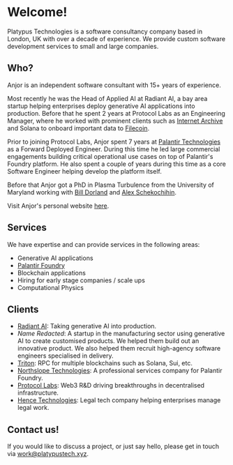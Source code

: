 # Welcome!

Platypus Technologies is a software consultancy company based in London, UK with over a decade of experience. We provide custom software development services to small and large companies.


## Who?

Anjor is an independent software consultant with 15+ years of experience. 

Most recently he was the Head of Applied AI at Radiant AI, a bay area startup helping enterprises deploy generative AI applications into production. Before that he spent 2 years at Protocol Labs as an Engineering Manager, where he worked with prominent clients such as [Internet Archive](https://archive.org/) and Solana to onboard important data to [Filecoin](https://filecoin.io/).

Prior to joining Protocol Labs, Anjor spent 7 years at [Palantir Technologies](https://www.palantir.com/) as a Forward Deployed Engineer. During this time he led large commercial engagements building critical operational use cases on top of Palantir's Foundry platform. He also spent a couple of years during this time as a core Software Engineer helping develop the platform itself.

Before that Anjor got a PhD in Plasma Turbulence from the University of Maryland working with [Bill Dorland](https://sites.google.com/view/bdorland/) and [Alex Schekochihin](https://www-thphys.physics.ox.ac.uk/people/AlexanderSchekochihin/).

Visit Anjor's personal website [here](https://anjor.xyz/).


## Services

We have expertise and can provide services in the following areas:

- Generative AI applications
- [Palantir Foundry](https://www.palantir.com/platforms/foundry/)
- Blockchain applications
- Hiring for early stage companies / scale ups
- Computational Physics


## Clients

- [Radiant AI](https://www.radiantai.com/): Taking generative AI into production.
- _Name Redacted_: A startup in the manufacturing sector using generative AI to create customised products. We helped them build out an innovative product. We also helped them recruit high-agency software engineers specialised in delivery.
- [Triton](https://triton.one/): RPC for multiple blockchains such as Solana, Sui, etc.  
- [Northslope Technologies](https://www.northslopetech.com/): A professional services company for Palantir Foundry.
- [Protocol Labs](https://protocol.ai/): Web3 R&D driving breakthroughs in decentralised infrastructure.
- [Hence Technologies](https://hence.ai/): Legal tech company helping enterprises manage legal work.


## Contact us!

If you would like to discuss a project, or just say hello, please get in touch via [work@platypustech.xyz](mailto:work@platypustech.xyz).
